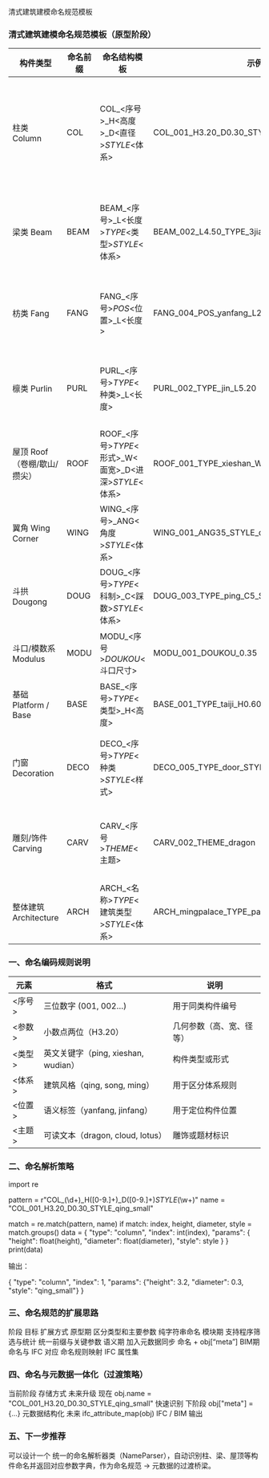 清式建筑建模命名规范模板

### 清式建筑建模命名规范模板（原型阶段）

| 构件类型 | 命名前缀 | 命名结构模板 | 示例 | 说明 |
|----------|-----------|---------------|------|------|
| 柱类 Column | COL | COL_<序号>_H<高度>_D<直径>_STYLE_<体系> | COL_001_H3.20_D0.30_STYLE_qing_small | 清式或宫殿式柱（含金柱、檐柱等） |
| 梁类 Beam | BEAM | BEAM_<序号>_L<长度>_TYPE_<类型>_STYLE_<体系> | BEAM_002_L4.50_TYPE_3jia_STYLE_qing | 如七架梁、五架梁、三架梁等 |
| 枋类 Fang | FANG | FANG_<序号>_POS_<位置>_L<长度> | FANG_004_POS_yanfang_L2.80 | 用于下架檐枋、金枋等 |
| 檩类 Purlin | PURL | PURL_<序号>_TYPE_<种类>_L<长度> | PURL_002_TYPE_jin_L5.20 | 檐檩、金檩、脊檩等 |
| 屋顶 Roof（卷棚/歇山/攒尖） | ROOF | ROOF_<序号>_TYPE_<形式>_W<面宽>_D<进深>_STYLE_<体系> | ROOF_001_TYPE_xieshan_W9.00_D6.00_STYLE_qing | 主要屋顶系统 |
| 翼角 Wing Corner | WING | WING_<序号>_ANG<角度>_STYLE_<体系> | WING_001_ANG35_STYLE_qing | 角梁、翘飞椽等系统 |
| 斗拱 Dougong | DOUG | DOUG_<序号>_TYPE_<科制>_C<踩数>_STYLE_<体系> | DOUG_003_TYPE_ping_C5_STYLE_qing | 平身科、柱头科、角科 |
| 斗口/模数系 Modulus | MODU | MODU_<序号>_DOUKOU_<斗口尺寸> | MODU_001_DOUKOU_0.35 | 建筑整体比例参数 |
| 基础 Platform / Base | BASE | BASE_<序号>_TYPE_<类型>_H<高度> | BASE_001_TYPE_taiji_H0.60 | 台基、须弥座等 |
| 门窗 Decoration | DECO | DECO_<序号>_TYPE_<种类>_STYLE_<样式> | DECO_005_TYPE_door_STYLE_chinese | 板门、槛窗、槛框等 |
| 雕刻/饰件 Carving | CARV | CARV_<序号>_THEME_<主题> | CARV_002_THEME_dragon | 花罩、碧纱厨、楣子等 |
| 整体建筑 Architecture | ARCH | ARCH_<名称>_TYPE_<建筑类型>_STYLE_<体系> | ARCH_mingpalace_TYPE_palace_STYLE_qing | 整体建筑实例 |

### 一、命名编码规则说明

| 元素 | 格式 | 说明 |
|------|------|------|
| <序号> | 三位数字 (001, 002…) | 用于同类构件编号 |
| <参数> | 小数点两位（H3.20） | 几何参数（高、宽、径等） |
| <类型> | 英文关键字（ping, xieshan, wudian） | 构件类型或形式 |
| <体系> | 建筑风格（qing, song, ming） | 用于区分体系规则 |
| <位置> | 语义标签（yanfang, jinfang） | 用于定位构件位置 |
| <主题> | 可读文本（dragon, cloud, lotus） | 雕饰或题材标识 |

### 二、命名解析策略

import re

pattern = r"COL_(\d+)_H([0-9.]+)_D([0-9.]+)_STYLE_(\w+)"
name = "COL_001_H3.20_D0.30_STYLE_qing_small"

match = re.match(pattern, name)
if match:
    index, height, diameter, style = match.groups()
    data = {
        "type": "column",
        "index": int(index),
        "params": {
            "height": float(height),
            "diameter": float(diameter),
            "style": style
        }
    }
    print(data)

输出：

{
  "type": "column",
  "index": 1,
  "params": {"height": 3.2, "diameter": 0.3, "style": "qing_small"}
}

### 三、命名规范的扩展思路

阶段	目标	扩展方式
原型期	区分类型和主要参数	纯字符串命名
模块期	支持程序筛选与统计	统一前缀与关键参数
语义期	加入元数据同步	命名 + obj[“meta”]
BIM期	命名与 IFC 对应	命名规则映射 IFC 属性集

### 四、命名与元数据一体化（过渡策略）

当前阶段	存储方式	未来升级
现在	obj.name = "COL_001_H3.20_D0.30_STYLE_qing_small"	快速识别
下阶段	obj["meta"] = {...}	元数据结构化
未来	ifc_attribute_map(obj)	IFC / BIM 输出

### 五、下一步推荐

可以设计一个 统一的命名解析器类（NameParser），自动识别柱、梁、屋顶等构件命名并返回对应参数字典，作为命名规范 → 元数据的过渡桥梁。